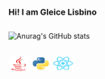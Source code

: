 ### Hi! I am Gleice Lisbino

##

![Anurag's GitHub stats](https://github-readme-stats.vercel.app/api?username=gleicelisbino&show_icons=true&theme=radical) 

<div style="display: inline_block"><br>
  <img align="center" alt="Kelly-Java" height="30" width="40" src="https://raw.githubusercontent.com/devicons/devicon/master/icons/java/java-plain.svg">
  <img align="center" alt="Kelly-Python" height="30" width="40" src="https://raw.githubusercontent.com/devicons/devicon/master/icons/python/python-original.svg">
  <img align="center" alt="Kelly-React" height="30" width="40" src="https://raw.githubusercontent.com/devicons/devicon/master/icons/react/react-original.svg">
</div>

<!--
**gleicelisbino/gleicelisbino** is a ✨ _special_ ✨ repository because its `README.md` (this file) appears on your GitHub profile.

Here are some ideas to get you started:

- 🔭 I’m currently working on ...
- 🌱 I’m currently learning ...
- 👯 I’m looking to collaborate on ...
- 🤔 I’m looking for help with ...
- 💬 Ask me about ...
- 📫 How to reach me: ...
- 😄 Pronouns: ...
- ⚡ Fun fact: ...
-->
